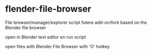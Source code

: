 # flender-file-browser
File browser/manager/explorer script futere add-on/fork based on the Blender file browser 

open in Blender text editor en run script

open files with Blender File Browser with 'O' hotkey
